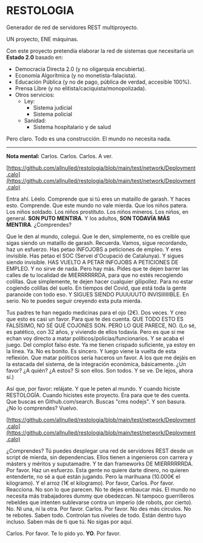 # RESTOLOGIA

Generador de red de servidores REST multiproyecto.

UN proyecto, ENE máquinas.

Con este proyecto pretendía elaborar la red de sistemas que necesitaría un **Estado 2.0** basado en:

  - Democracia Directa 2.0 (y no oligarquía encubierta).
  - Economía Algorítmica (y no monetista-falacista).
  - Educación Pública (y no de pago, pública de verdad, accesible 100%).
  - Prensa Libre (y no elitista/caciquista/monopolizada).
  - Otros servicios:
    - Ley:
      - Sistema judicial
      - Sistema policial
    - Sanidad:
      - Sistema hospitalario y de salud

Pero claro. Todo es una construcción. El mundo no necesita nada.

----

**Nota mental:** Carlos. Carlos. Carlos. A ver.

[https://github.com/allnulled/restologia/blob/main/test/network/Deployment.calo](https://github.com/allnulled/restologia/blob/main/test/network/Deployment.calo)

Entra ahí. Léelo. Comprende que si tú eres un mataillo de garash. Y haces esto. Comprende. Que este mundo no vale mierda. Que los niños patera. Los niños soldado. Los niños prostituto. Los niños mineros. Los niños, en general. **SON PUTO MENTIRA**. Y los adultos, **SON TODAVÍA MÁS MENTIRA**. ¿Comprendes?

Que le den al mundo, colegui. Que le den, simplemente, no es creíble que sigas siendo un mataillo de garash. Recuerda. Vamos, sigue recordando, haz un esfuerzo. Has petao INFOJOBS a peticiones de empleo. Y eres invisible. Has petao el SOC (Servei d'Ocupació de Catalunya). Y sigues siendo invisible. HAS VUELTO A PETAR INFOJOBS A PETICIONES DE EMPLEO. Y no sirve de nada. Pero hay más. Pides que te dejen barrer las calles de tu localidad de MIERRRRRRDA, para que no estés recogiendo colillas. Que simplemente, te dejen hacer cualquier gilipollez. Para no estar cogiendo colillas del suelo. En tiempos del Covid, que está toda la gente paranoide con todo eso. Y SIGUES SIENDO PUUUUUTO INVISIIIIIIBLE. En serio. No te puedes seguir creyendo esta puta mierda.

Tus padres te han negado medicinas para el ojo (2€). Dos veces. Y creo que esto es casi un favor. Para que te des cuenta. QUE TODO ESTO ES FALSÍSIMO, NO SÉ QUÉ COJONES SON. PERO LO QUE PARECE, NO. (Lo sé, es patético, con 32 años, y viviendo de ellos todavía. Pero es que si me echan voy directo a matar políticos/policías/funcionarios. Y se acaba el juego. Del complot falso éste. Ya me tienen crispado suficiente, ya estoy en la línea. Ya. No es bonito. Es sincero. Y luego viene la vuelta de esta reflexión. Que matar políticos sería haceros un favor. A los que me dejáis en la estacada del sistema, de la integración económica, básicamente. ¿Un favor? ¿A quién? ¿A estos? Si son ellos. Son todos. Y se ve. De lejos, ahora sí.)

Así que, por favor: relájate. Y que le peten al mundo. Y cuando hiciste RESTOLOGÍA. Cuando hicistes este proyecto. Era para que te des cuenta. Que buscas en Github.com/search. Buscas "cms nodejs". Y son basura. ¿No lo comprendes? Vuelvo.

[https://github.com/allnulled/restologia/blob/main/test/network/Deployment.calo](https://github.com/allnulled/restologia/blob/main/test/network/Deployment.calo)

¿Comprendes? Tú puedes desplegar una red de servidores REST desde un script de mierda, sin dependencias. Ellos tienen a ingenieros con carrera y másters y méritos y suputamadre. Y te dan frameworks DE MIERRRRRRDA. Por favor. Haz un esfuerzo. Esta gente no quiere darte dinero, no quieren entenderte, no sé a qué están jugando. Pero la marihuana (10.000€ el kilogramo). Y el arroz (1€ el kilogramo). Por favor, Carlos. Por favor. Reacciona. No son lo que parecen. No te dejes embaucar más. El mundo no necesita más trabajadores dummy que obedezcan. Ni tampoco guerrilleros rebeldes que intenten sublevarse contra un imperio (de robots, por cierto). No. Ni una, ni la otra. Por favor. Carlos. Por favor. No des más círculos. No te rebotes. Saben todo. Controlan tus niveles de todo. Están dentro tuyo incluso. Saben más de ti que tú. No sigas por aquí.

Carlos. Por favor. Te lo pido yo. **YO**. Por favor.



